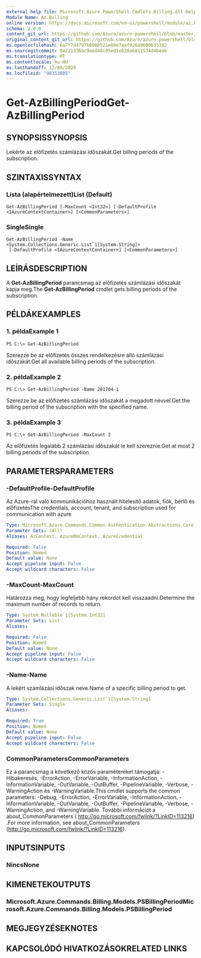 ```yaml
---
external help file: Microsoft.Azure.PowerShell.Cmdlets.Billing.dll-Help.xml
Module Name: Az.Billing
online version: https://docs.microsoft.com/en-us/powershell/module/az.billing/get-azbillingperiod
schema: 2.0.0
content_git_url: https://github.com/Azure/azure-powershell/blob/master/src/Billing/Billing/help/Get-AzBillingPeriod.md
original_content_git_url: https://github.com/Azure/azure-powershell/blob/master/src/Billing/Billing/help/Get-AzBillingPeriod.md
ms.openlocfilehash: 6a7f7d47976608b521e69e7aaf926a9600b35382
ms.sourcegitcommit: 04221336bc9eed46c05ed1e828a6811534d4b4ab
ms.translationtype: MT
ms.contentlocale: hu-HU
ms.lasthandoff: 12/08/2020
ms.locfileid: "98353885"
---
```

# <span data-ttu-id="c54de-101">Get-AzBillingPeriod</span><span class="sxs-lookup"><span data-stu-id="c54de-101">Get-AzBillingPeriod</span></span>

## <span data-ttu-id="c54de-102">SYNOPSIS</span><span class="sxs-lookup"><span data-stu-id="c54de-102">SYNOPSIS</span></span>
<span data-ttu-id="c54de-103">Lekérte az előfizetés számlázási időszakát.</span><span class="sxs-lookup"><span data-stu-id="c54de-103">Get billing periods of the subscription.</span></span>

## <span data-ttu-id="c54de-104">SZINTAXIS</span><span class="sxs-lookup"><span data-stu-id="c54de-104">SYNTAX</span></span>

### <span data-ttu-id="c54de-105">Lista (alapértelmezett)</span><span class="sxs-lookup"><span data-stu-id="c54de-105">List (Default)</span></span>
```
Get-AzBillingPeriod [-MaxCount <Int32>] [-DefaultProfile <IAzureContextContainer>] [<CommonParameters>]
```

### <span data-ttu-id="c54de-106">Single</span><span class="sxs-lookup"><span data-stu-id="c54de-106">Single</span></span>
```
Get-AzBillingPeriod -Name <System.Collections.Generic.List`1[System.String]>
 [-DefaultProfile <IAzureContextContainer>] [<CommonParameters>]
```

## <span data-ttu-id="c54de-107">LEÍRÁS</span><span class="sxs-lookup"><span data-stu-id="c54de-107">DESCRIPTION</span></span>
<span data-ttu-id="c54de-108">A **Get-AzBillingPeriod** parancsmag az előfizetés számlázási időszakát kapja meg.</span><span class="sxs-lookup"><span data-stu-id="c54de-108">The **Get-AzBillingPeriod** cmdlet gets billing periods of the subscription.</span></span>

## <span data-ttu-id="c54de-109">PÉLDÁK</span><span class="sxs-lookup"><span data-stu-id="c54de-109">EXAMPLES</span></span>

### <span data-ttu-id="c54de-110">1. példa</span><span class="sxs-lookup"><span data-stu-id="c54de-110">Example 1</span></span>
```
PS C:\> Get-AzBillingPeriod
```

<span data-ttu-id="c54de-111">Szerezze be az előfizetés összes rendelkezésre álló számlázási időszakát.</span><span class="sxs-lookup"><span data-stu-id="c54de-111">Get all available billing periods of the subscription.</span></span>

### <span data-ttu-id="c54de-112">2. példa</span><span class="sxs-lookup"><span data-stu-id="c54de-112">Example 2</span></span>
```
PS C:\> Get-AzBillingPeriod -Name 201704-1
```

<span data-ttu-id="c54de-113">Szerezze be az előfizetés számlázási időszakát a megadott névvel.</span><span class="sxs-lookup"><span data-stu-id="c54de-113">Get the billing period of the subscription with the specified name.</span></span>

### <span data-ttu-id="c54de-114">3. példa</span><span class="sxs-lookup"><span data-stu-id="c54de-114">Example 3</span></span>
```
PS C:\> Get-AzBillingPeriod -MaxCount 2
```

<span data-ttu-id="c54de-115">Az előfizetés legalább 2 számlázási időszakát le kell szereznie.</span><span class="sxs-lookup"><span data-stu-id="c54de-115">Get at most 2 billing periods of the subscription.</span></span>

## <span data-ttu-id="c54de-116">PARAMETERS</span><span class="sxs-lookup"><span data-stu-id="c54de-116">PARAMETERS</span></span>

### <span data-ttu-id="c54de-117">-DefaultProfile</span><span class="sxs-lookup"><span data-stu-id="c54de-117">-DefaultProfile</span></span>
<span data-ttu-id="c54de-118">Az Azure-ral való kommunikációhoz használt hitelesítő adatok, fiók, bérlő és előfizetés</span><span class="sxs-lookup"><span data-stu-id="c54de-118">The credentials, account, tenant, and subscription used for communication with azure</span></span>

```yaml
Type: Microsoft.Azure.Commands.Common.Authentication.Abstractions.Core.IAzureContextContainer
Parameter Sets: (All)
Aliases: AzContext, AzureRmContext, AzureCredential

Required: False
Position: Named
Default value: None
Accept pipeline input: False
Accept wildcard characters: False
```

### <span data-ttu-id="c54de-119">-MaxCount</span><span class="sxs-lookup"><span data-stu-id="c54de-119">-MaxCount</span></span>
<span data-ttu-id="c54de-120">Határozza meg, hogy legfeljebb hány rekordot kell visszaadni.</span><span class="sxs-lookup"><span data-stu-id="c54de-120">Determine the maximum number of records to return.</span></span>

```yaml
Type: System.Nullable`1[System.Int32]
Parameter Sets: List
Aliases:

Required: False
Position: Named
Default value: None
Accept pipeline input: False
Accept wildcard characters: False
```

### <span data-ttu-id="c54de-121">-Name</span><span class="sxs-lookup"><span data-stu-id="c54de-121">-Name</span></span>
<span data-ttu-id="c54de-122">A lekért számlázási időszak neve.</span><span class="sxs-lookup"><span data-stu-id="c54de-122">Name of a specific billing period to get.</span></span>

```yaml
Type: System.Collections.Generic.List`1[System.String]
Parameter Sets: Single
Aliases:

Required: True
Position: Named
Default value: None
Accept pipeline input: False
Accept wildcard characters: False
```

### <span data-ttu-id="c54de-123">CommonParameters</span><span class="sxs-lookup"><span data-stu-id="c54de-123">CommonParameters</span></span>
<span data-ttu-id="c54de-124">Ez a parancsmag a következő közös paramétereket támogatja: -Hibakeresés, -ErrorAction, -ErrorVariable, -InformationAction, -InformationVariable, -OutVariable, -OutBuffer, -PipelineVariable, -Verbose, -WarningAction és -WarningVariable.</span><span class="sxs-lookup"><span data-stu-id="c54de-124">This cmdlet supports the common parameters: -Debug, -ErrorAction, -ErrorVariable, -InformationAction, -InformationVariable, -OutVariable, -OutBuffer, -PipelineVariable, -Verbose, -WarningAction, and -WarningVariable.</span></span> <span data-ttu-id="c54de-125">További információt a about_CommonParameters ( http://go.microsoft.com/fwlink/?LinkID=113216) .</span><span class="sxs-lookup"><span data-stu-id="c54de-125">For more information, see about_CommonParameters (http://go.microsoft.com/fwlink/?LinkID=113216).</span></span>

## <span data-ttu-id="c54de-126">INPUTS</span><span class="sxs-lookup"><span data-stu-id="c54de-126">INPUTS</span></span>

### <span data-ttu-id="c54de-127">Nincs</span><span class="sxs-lookup"><span data-stu-id="c54de-127">None</span></span>

## <span data-ttu-id="c54de-128">KIMENETEK</span><span class="sxs-lookup"><span data-stu-id="c54de-128">OUTPUTS</span></span>

### <span data-ttu-id="c54de-129">Microsoft.Azure.Commands.Billing.Models.PSBillingPeriod</span><span class="sxs-lookup"><span data-stu-id="c54de-129">Microsoft.Azure.Commands.Billing.Models.PSBillingPeriod</span></span>

## <span data-ttu-id="c54de-130">MEGJEGYZÉSEK</span><span class="sxs-lookup"><span data-stu-id="c54de-130">NOTES</span></span>

## <span data-ttu-id="c54de-131">KAPCSOLÓDÓ HIVATKOZÁSOK</span><span class="sxs-lookup"><span data-stu-id="c54de-131">RELATED LINKS</span></span>
